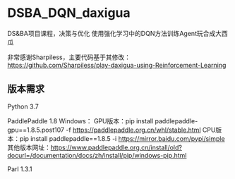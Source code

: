 # DSBA_DQN_daxigua
DS&BA项目课程，决策与优化
使用强化学习中的DQN方法训练Agent玩合成大西瓜

非常感谢Sharpiless，主要代码基于其修改：https://github.com/Sharpiless/play-daxigua-using-Reinforcement-Learning

## 版本需求
Python 3.7

PaddlePaddle 1.8
Windows：
GPU版本：pip install paddlepaddle-gpu==1.8.5.post107 -f https://paddlepaddle.org.cn/whl/stable.html
CPU版本：pip install paddlepaddle==1.8.5 -i https://mirror.baidu.com/pypi/simple
其他版本网址：https://www.paddlepaddle.org.cn/install/old?docurl=/documentation/docs/zh/install/pip/windows-pip.html

Parl 1.3.1 
